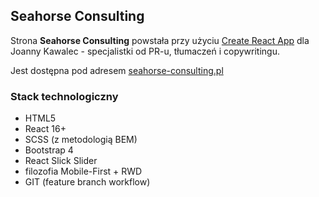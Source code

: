 ## Seahorse Consulting

Strona **Seahorse Consulting** powstała przy użyciu [Create React App](https://github.com/facebook/create-react-app) dla Joanny Kawalec - specjalistki od PR-u, tłumaczeń i copywritingu.

Jest dostępna pod adresem [seahorse-consulting.pl](https://seahorse-consulting.pl/)

### Stack technologiczny

- HTML5
- React 16+
- SCSS (z metodologią BEM)
- Bootstrap 4
- React Slick Slider
- filozofia Mobile-First + RWD
- GIT (feature branch workflow)
